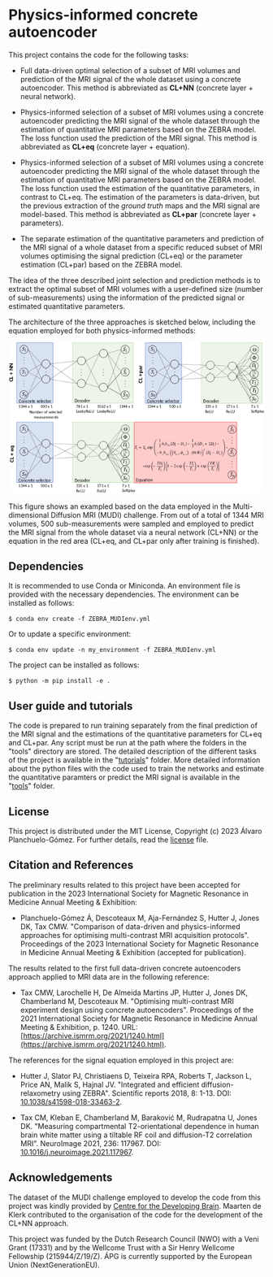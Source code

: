 # Physics-informed concrete autoencoder
This project contains the code for the following tasks:

* Full data-driven optimal selection of a subset of MRI volumes and prediction of the MRI signal of the whole dataset using a concrete autoencoder. This method is abbreviated as **CL+NN** (concrete layer + neural network).

* Physics-informed selection of a subset of MRI volumes using a concrete autoencoder predicting the MRI signal of the whole dataset through the estimation of quantitative MRI parameters based on the ZEBRA model. The loss function used the prediction of the MRI signal. This method is abbreviated as **CL+eq** (concrete layer + equation).

* Physics-informed selection of a subset of MRI volumes using a concrete autoencoder predicting the MRI signal of the whole dataset through the estimation of quantitative MRI parameters based on the ZEBRA model. The loss function used the estimation of the quantitative parameters, in contrast to CL+eq. The estimation of the parameters is data-driven, but the previous extraction of the *ground truth* maps and the MRI signal are model-based. This method is abbreviated as **CL+par** (concrete layer + parameters).

* The separate estimation of the quantitative parameters and prediction of the MRI signal of a whole dataset from a specific reduced subset of MRI volumes optimising the signal prediction (CL+eq) or the parameter estimation (CL+par) based on the ZEBRA model.

The idea of the three described joint selection and prediction methods is to extract the optimal subset of MRI volumes with a user-defined size (number of sub-measurements) using the information of the predicted signal or estimated quantitative parameters.

The architecture of the three approaches is sketched below, including the equation employed for both physics-informed methods:

<img src="https://github.com/aplanchu/ZEBRA-CA/blob/main/selection_methods.png" width="1024">

This figure shows an exampled based on the data employed in the Multi-dimensional Diffusion MRI (MUDI) challenge. From out of a total of 1344 MRI volumes, 500 sub-measurements were sampled and employed to predict the MRI signal from the whole dataset via a neural network (CL+NN) or the equation in the red area (CL+eq, and CL+par only after training is finished).

## Dependencies

It is recommended to use Conda or Miniconda. An environment file is provided with the necessary dependencies. The environment can be installed as follows:

```
$ conda env create -f ZEBRA_MUDIenv.yml
```

Or to update a specific environment:

```
$ conda env update -n my_environment -f ZEBRA_MUDIenv.yml
```

The project can be installed as follows:

```
$ python -m pip install -e .
```

## User guide and tutorials

The code is prepared to run training separately from the final prediction of the MRI signal and the estimations of the quantitative parameters for CL+eq and CL+par. Any script must be run at the path where the folders in the "tools" directory are stored. The detailed description of the different tasks of the project is available in the "[tutorials](https://github.com/aplanchu/ZEBRA-CA/tree/main/tutorials/README.md)" folder. More detailed information about the python files with the code used to train the networks and estimate the quantitative paramters or predict the MRI signal is available in the "[tools](https://github.com/aplanchu/ZEBRA-CA/tree/main/tools/README.md)" folder.

## License

This project is distributed under the MIT License, Copyright (c) 2023 Álvaro Planchuelo-Gómez. For further details, read the [license](https://github.com/aplanchu/ZEBRA-CA/blob/main/LICENSE) file.

## Citation and References

The preliminary results related to this project have been accepted for publication in the 2023 International Society for Magnetic Resonance in Medicine Annual Meeting & Exhibition:

* Planchuelo-Gómez Á, Descoteaux M, Aja-Fernández S, Hutter J, Jones DK, Tax CMW. "Comparison of data-driven and physics-informed approaches for optimising multi-contrast MRI acquisition protocols". Proceedings of the 2023 International Society for Magnetic Resonance in Medicine Annual Meeting & Exhibition (accepted for publication).

The results related to the first full data-driven concrete autoencoders approach applied to MRI data are in the following reference:

* Tax CMW, Larochelle H, De Almeida Martins JP, Hutter J, Jones DK, Chamberland M, Descoteaux M. "Optimising multi-contrast MRI experiment design using concrete autoencoders". Proceedings of the 2021 International Society for Magnetic Resonance in Medicine Annual Meeting & Exhibition, p. 1240. URL: [https://archive.ismrm.org/2021/1240.html](https://archive.ismrm.org/2021/1240.html).

The references for the signal equation employed in this project are:

* Hutter J, Slator PJ, Christiaens D, Teixeira RPA, Roberts T, Jackson L, Price AN, Malik S, Hajnal JV. "Integrated and efficient diffusion-relaxometry using ZEBRA". Scientific reports 2018, 8: 1-13. DOI: [10.1038/s41598-018-33463-2](https://doi.org/10.1038/s41598-018-33463-2).

* Tax CM, Kleban E, Chamberland M, Baraković M, Rudrapatna U, Jones DK. "Measuring compartmental T2-orientational dependence in human brain white matter using a tiltable RF coil and diffusion-T2 correlation MRI". NeuroImage 2021, 236: 117967. DOI: [10.1016/j.neuroimage.2021.117967](https://doi.org/10.1016/j.neuroimage.2021.117967).

## Acknowledgements

The dataset of the MUDI challenge employed to develop the code from this project was kindly provided by [Centre for the Developing Brain](http://cmic.cs.ucl.ac.uk/cdmri20/challenge.html). Maarten de Klerk contributed to the organisation of the code for the development of the CL+NN approach.

This project was funded by the Dutch Research Council (NWO) with a Veni Grant (17331) and by the Wellcome Trust with a Sir Henry Wellcome Fellowship (215944/Z/19/Z). ÁPG is currently supported by the European Union (NextGenerationEU).
